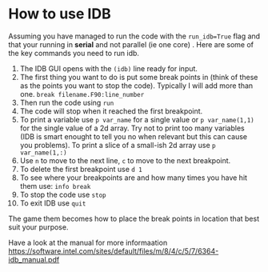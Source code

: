 # How to use IDB

Assuming you have managed to run the code with the ```run_idb=True``` flag and that your running in **serial** and not parallel (ie one core) . Here are some of the key commands you need to run idb.

1. The IDB GUI opens with the ```(idb)``` line ready for input.
2. The first thing you want to do is put some break points in (think of these as the points you want to stop the code). Typically I will add more than one.
 ```break filename.F90:line_number```
 3. Then run the code using ```run```
 4. The code will stop when it reached the first breakpoint.
 5. To print a variable use ```p var_name``` for a single value or ```p var_name(1,1)``` for the single value of a 2d array. Try not to print too many variables (IDB is smart enought to tell you no when relevant but this can cause you problems). To print a slice of a small-ish 2d array use ```p var_name(1,:)```
 5. Use ```n``` to move to the next line, ```c``` to move to the next breakpoint.
 6. To delete the first breakpoint use ```d 1```
 7. To see where your breakpoints are and how many times you have hit them use: ```info break```
 8. To stop the code use ```stop```
 9. To exit IDB use ```quit```
 
 The game them becomes how to place the break points in location that best suit your purpose.
 
 Have a look at the manual for more informaation https://software.intel.com/sites/default/files/m/8/4/c/5/7/6364-idb_manual.pdf
